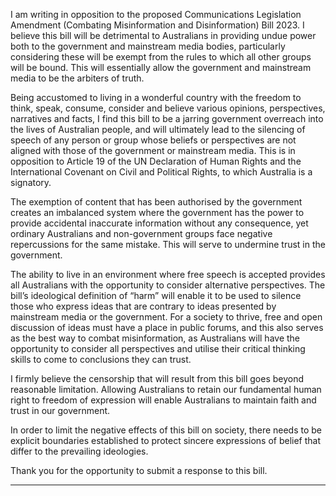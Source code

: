 I am writing in opposition to the proposed Communications Legislation Amendment (Combating
Misinformation and Disinformation) Bill 2023. I believe this bill will be detrimental to Australians in
providing undue power both to the government and mainstream media bodies, particularly
considering these will be exempt from the rules to which all other groups will be bound. This will
essentially allow the government and mainstream media to be the arbiters of truth.

Being accustomed to living in a wonderful country with the freedom to think, speak, consume,
consider and believe various opinions, perspectives, narratives and facts, I find this bill to be a jarring
government overreach into the lives of Australian people, and will ultimately lead to the silencing of
speech of any person or group whose beliefs or perspectives are not aligned with those of the
government or mainstream media. This is in opposition to Article 19 of the UN Declaration of Human
Rights and the International Covenant on Civil and Political Rights, to which Australia is a signatory.

The exemption of content that has been authorised by the government creates an imbalanced
system where the government has the power to provide accidental inaccurate information without
any consequence, yet ordinary Australians and non-government groups face negative repercussions
for the same mistake. This will serve to undermine trust in the government.

The ability to live in an environment where free speech is accepted provides all Australians with the
opportunity to consider alternative perspectives. The bill’s ideological definition of “harm” will
enable it to be used to silence those who express ideas that are contrary to ideas presented by
mainstream media or the government. For a society to thrive, free and open discussion of ideas must
have a place in public forums, and this also serves as the best way to combat misinformation, as
Australians will have the opportunity to consider all perspectives and utilise their critical thinking
skills to come to conclusions they can trust.

I firmly believe the censorship that will result from this bill goes beyond reasonable limitation.
Allowing Australians to retain our fundamental human right to freedom of expression will enable
Australians to maintain faith and trust in our government.

In order to limit the negative effects of this bill on society, there needs to be explicit boundaries
established to protect sincere expressions of belief that differ to the prevailing ideologies.

Thank you for the opportunity to submit a response to this bill.


-----

